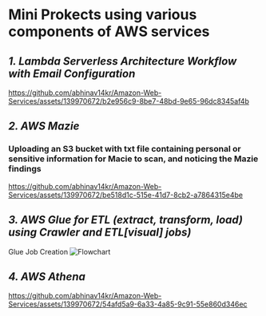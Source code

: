 # Mini Prokects using various components of AWS services

## *1. Lambda Serverless Architecture Workflow with Email Configuration* 

https://github.com/abhinav14kr/Amazon-Web-Services/assets/139970672/b2e956c9-8be7-48bd-9e65-96dc8345af4b

















## *2. AWS Mazie* 

                                                        
### Uploading an S3 bucket with txt file containing personal or sensitive information for Macie to scan, and noticing the Mazie findings





https://github.com/abhinav14kr/Amazon-Web-Services/assets/139970672/be518d1c-515e-41d7-8cb2-a7864315e4be





















## *3. AWS Glue for ETL (extract, transform, load) using Crawler and ETL[visual] jobs)*


Glue Job Creation 
![Flowchart](https://github.com/abhinav14kr/Amazon-Web-Services/assets/139970672/ed7eb12c-9142-4417-9eba-ad2e990e00eb)


















## *4. AWS Athena* 
                                        

https://github.com/abhinav14kr/Amazon-Web-Services/assets/139970672/54afd5a9-6a33-4a85-9c91-55e860d346ec










